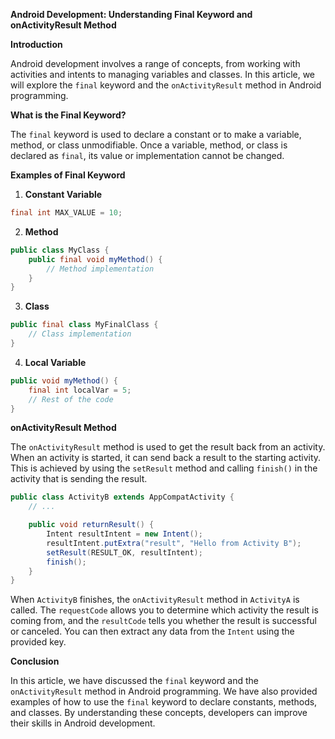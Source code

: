 **Android Development: Understanding Final Keyword and onActivityResult Method**

**Introduction**

Android development involves a range of concepts, from working with activities and intents to managing variables and classes. In this article, we will explore the `final` keyword and the `onActivityResult` method in Android programming.

**What is the Final Keyword?**

The `final` keyword is used to declare a constant or to make a variable, method, or class unmodifiable. Once a variable, method, or class is declared as `final`, its value or implementation cannot be changed.

**Examples of Final Keyword**

1. **Constant Variable**

```java
final int MAX_VALUE = 10;
```

2. **Method**

```java
public class MyClass {
    public final void myMethod() {
        // Method implementation
    }
}
```

3. **Class**

```java
public final class MyFinalClass {
    // Class implementation
}
```

4. **Local Variable**

```java
public void myMethod() {
    final int localVar = 5;
    // Rest of the code
}
```

**onActivityResult Method**

The `onActivityResult` method is used to get the result back from an activity. When an activity is started, it can send back a result to the starting activity. This is achieved by using the `setResult` method and calling `finish()` in the activity that is sending the result.

```java
public class ActivityB extends AppCompatActivity {
    // ...

    public void returnResult() {
        Intent resultIntent = new Intent();
        resultIntent.putExtra("result", "Hello from Activity B");
        setResult(RESULT_OK, resultIntent);
        finish();
    }
}
```

When `ActivityB` finishes, the `onActivityResult` method in `ActivityA` is called. The `requestCode` allows you to determine which activity the result is coming from, and the `resultCode` tells you whether the result is successful or canceled. You can then extract any data from the `Intent` using the provided key.

**Conclusion**

In this article, we have discussed the `final` keyword and the `onActivityResult` method in Android programming. We have also provided examples of how to use the `final` keyword to declare constants, methods, and classes. By understanding these concepts, developers can improve their skills in Android development.